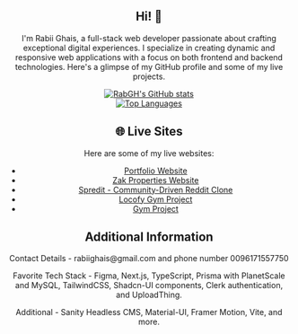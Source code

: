 <!DOCTYPE html>
<html lang="en">
<head>
    <meta charset="UTF-8">
    <meta name="viewport" content="width=device-width, initial-scale=1.0">
    <title>Rabii Ghais - Web Developer</title>
</head>
<body>
    <div style="text-align: center;">
        <h2>Hi! 👋</h2>
        <p>I'm Rabii Ghais, a full-stack web developer passionate about crafting exceptional digital experiences. I specialize in creating dynamic and responsive web applications with a focus on both frontend and backend technologies. Here's a glimpse of my GitHub profile and some of my live projects.</p>
<div>
        <a href="https://github.com/RabGH/github-readme-stats">
            <img src="https://github-readme-stats.vercel.app/api?username=RabGH&show_icons=true&bg_color=00000000&rank_icon=github" alt="RabGH's GitHub stats">
        </a>
</div>
        <a href="https://github.com/RabGH/github-readme-stats">
            <img src="https://github-readme-stats.vercel.app/api/top-langs/?username=RabGH&layout=compact" alt="Top Languages">
      <div>    
        </a>
        <h2>🌐 Live Sites</h2>
        <p>Here are some of my live websites:</p>
        <ul>
            <li><a href="https://rabiighais.vercel.app/">Portfolio Website</a></li>
            <li><a href="https://zakpropertiesclient.vercel.app/">Zak Properties Website</a></li>
            <li><a href="https://spredit.vercel.app/">Spredit - Community-Driven Reddit Clone</a></li>
            <li><a href="https://locofygymproject.vercel.app/">Locofy Gym Project</a></li>
            <li><a href="https://gymproject-five.vercel.app/">Gym Project</a></li>
        </ul>
</div>  
          <div>
        <h2>Additional Information</h2>
        <p>Contact Details - rabiighais@gmail.com and phone number 0096171557750</p>
        <p>Favorite Tech Stack - Figma, Next.js, TypeScript, Prisma with PlanetScale and MySQL, TailwindCSS, Shadcn-UI components, Clerk authentication, and UploadThing.</p>
        <p>Additional - Sanity Headless CMS, Material-UI, Framer Motion, Vite, and more.</p>
    </div>
</body>
</html>
